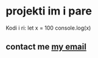 # projekti im i pare
Kodi i ri:
let x = 100
console.log(x)
## contact me [my email](zukarifat00@gmail.com)